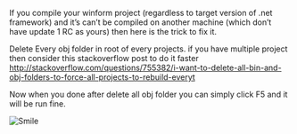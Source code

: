 <p>If you compile your winform project (regardless to target version of .net framework) and it’s can’t be compiled on another machine (which don’t have update 1 RC as yours) then here is the trick to fix it.</p>

<p>Delete Every obj folder in root of every projects. if you have multiple project then consider this stackoverflow post to do it faster <a href="http://stackoverflow.com/questions/755382/i-want-to-delete-all-bin-and-obj-folders-to-force-all-projects-to-rebuild-everyt" title="http://stackoverflow.com/questions/755382/i-want-to-delete-all-bin-and-obj-folders-to-force-all-projects-to-rebuild-everyt">http://stackoverflow.com/questions/755382/i-want-to-delete-all-bin-and-obj-folders-to-force-all-projects-to-rebuild-everyt</a></p>

<p>Now when you done after delete all obj folder you can simply click F5 and it will be run fine.</p>

<p><img src="/2015_11_24_fix_generating_task_failed_Image1.png" alt="Smile" /></p>

